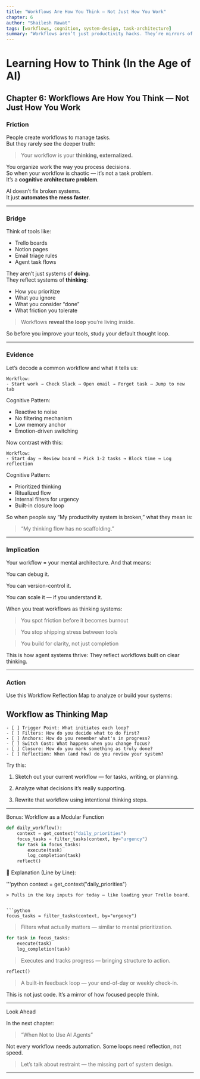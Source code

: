 ```yaml
---
title: "Workflows Are How You Think — Not Just How You Work"
chapter: 6
author: "Shailesh Rawat"
tags: [workflows, cognition, system-design, task-architecture]
summary: "Workflows aren’t just productivity hacks. They’re mirrors of how your mind processes, organizes, and executes decisions. Build workflows like you're building thought systems."
---
```


# Learning How to Think (In the Age of AI)

## Chapter 6: Workflows Are How You Think — Not Just How You Work

### Friction

People create workflows to manage tasks.  
But they rarely see the deeper truth:

> Your workflow is your **thinking, externalized.**

You organize work the way you process decisions.  
So when your workflow is chaotic — it’s not a task problem.  
It’s a **cognitive architecture problem**.

AI doesn’t fix broken systems.  
It just **automates the mess faster**.

---

### Bridge

Think of tools like:
- Trello boards  
- Notion pages  
- Email triage rules  
- Agent task flows

They aren’t just systems of **doing**.  
They reflect systems of **thinking**:
- How you prioritize
- What you ignore
- What you consider “done”
- What friction you tolerate

> Workflows **reveal the loop** you’re living inside.

So before you improve your tools, study your default thought loop.

---

### Evidence

Let’s decode a common workflow and what it tells us:

```text
Workflow:
- Start work → Check Slack → Open email → Forget task → Jump to new tab
```

Cognitive Pattern:
- Reactive to noise
- No filtering mechanism
- Low memory anchor
- Emotion-driven switching

Now contrast with this:
```
Workflow:
- Start day → Review board → Pick 1-2 tasks → Block time → Log reflection
```
Cognitive Pattern:
- Prioritized thinking
- Ritualized flow
- Internal filters for urgency
- Built-in closure loop

So when people say “My productivity system is broken,”
what they mean is:

> “My thinking flow has no scaffolding.”

---

### Implication

Your workflow = your mental architecture.
And that means:

You can debug it.

You can version-control it.

You can scale it — if you understand it.


When you treat workflows as thinking systems:

> You spot friction before it becomes burnout

> You stop shipping stress between tools

> You build for clarity, not just completion


This is how agent systems thrive:
They reflect workflows built on clear thinking.


---

### Action

Use this Workflow Reflection Map to analyze or build your systems:

## Workflow as Thinking Map

```
- [ ] Trigger Point: What initiates each loop?
- [ ] Filters: How do you decide what to do first?
- [ ] Anchors: How do you remember what's in progress?
- [ ] Switch Cost: What happens when you change focus?
- [ ] Closure: How do you mark something as truly done?
- [ ] Reflection: When (and how) do you review your system?
```

Try this:

1. Sketch out your current workflow — for tasks, writing, or planning.


2. Analyze what decisions it’s really supporting.


3. Rewrite that workflow using intentional thinking steps.




---

Bonus: Workflow as a Modular Function

```python
def daily_workflow():
    context = get_context("daily_priorities")
    focus_tasks = filter_tasks(context, by="urgency")
    for task in focus_tasks:
        execute(task)
        log_completion(task)
    reflect()
```

🧠 Explanation (Line by Line):

'''python
context = get_context("daily_priorities")
```
> Pulls in the key inputs for today — like loading your Trello board.


```python
focus_tasks = filter_tasks(context, by="urgency")
```
> Filters what actually matters — similar to mental prioritization.


```python
for task in focus_tasks:
    execute(task)
    log_completion(task)
```

> Executes and tracks progress — bringing structure to action.

```python
reflect()
```

> A built-in feedback loop — your end-of-day or weekly check-in.



This is not just code. It’s a mirror of how focused people think.


---

Look Ahead

In the next chapter:

> “When Not to Use AI Agents”



Not every workflow needs automation.
Some loops need reflection, not speed.

> Let’s talk about restraint — the missing part of system design.




---
